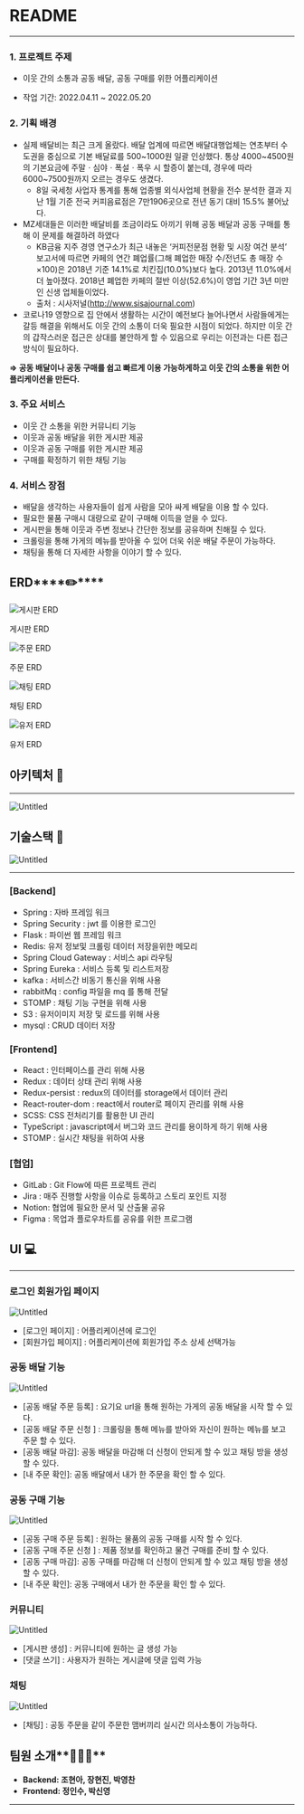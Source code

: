 # README

---

### **1. 프로젝트 주제**

- 이웃 간의 소통과 공동 배달, 공동 구매를 위한 어플리케이션

- 작업 기간: 2022.04.11 ~ 2022.05.20

### **2. 기획 배경**

- 실제 배달비는 최근 크게 올랐다. 배달 업계에 따르면 배달대행업체는 연초부터 수도권을 중심으로 기본 배달료를 500\~1000원 일괄 인상했다. 통상 4000\~4500원의 기본요금에 주말ㆍ심야ㆍ폭설ㆍ폭우 시 할증이 붙는데, 경우에 따라 6000~7500원까지 오르는 경우도 생겼다.
    - 8일 국세청 사업자 통계를 통해 업종별 외식사업체 현황을 전수 분석한 결과 지난 1월 기준 전국 커피음료점은 7만1906곳으로 전년 동기 대비 15.5% 불어났다.
- MZ세대들은 이러한 배달비를 조금이라도 아끼기 위해 공동 배달과 공동 구매를 통해 이 문제를 해결하려 하였다
    - KB금융 지주 경영 연구소가 최근 내놓은 ‘커피전문점 현황 및 시장 여건 분석’ 보고서에 따르면 카페의 연간 폐업률(그해 폐업한 매장 수/전년도 총 매장 수×100)은 2018년 기준 14.1%로 치킨집(10.0%)보다 높다. 2013년 11.0%에서 더 높아졌다. 2018년 폐업한 카페의 절반 이상(52.6%)이 영업 기간 3년 미만인 신생 업체들이었다.
    - 출처 : 시사저널(http://www.sisajournal.com)
- 코로나19 영향으로 집 안에서 생활하는 시간이 예전보다 늘어나면서 사람들에게는 갈등 해결을 위해서도 이웃 간의 소통이 더욱 필요한 시점이 되었다. 하지만 이웃 간의 갑작스러운 접근은 상대를 불안하게 할 수 있음으로 우리는 이전과는 다른 접근 방식이 필요하다.

**⇒ 공동 배달이나 공동 구매를 쉽고 빠르게 이용 가능하게하고 이웃 간의 소통을 위한 어플리케이션을 만든다.**

### **3. 주요 서비스**

- 이웃 간 소통을 위한 커뮤니티 기능
- 이웃과 공동 배달을 위한 게시판 제공
- 이웃과 공동 구매를 위한 게시판 제공
- 구매를 확정하기 위한 채팅 기능

### **4. 서비스 장점**

- 배달을 생각하는 사용자들이 쉽게 사람을 모아 싸게 배달을 이용 할 수 있다.
- 필요한 물품 구매시 대량으로 같이 구매해 이득을 얻을 수 있다.
- 게시판을 통해 이웃과 주변 정보나 간단한 정보를 공유하며 친해질 수 있다.
- 크롤링을 통해 가게의 메뉴를 받아올 수 있어 더욱 쉬운 배달 주문이 가능하다.
- 채팅을 통해 더 자세한 사항을 이야기 할 수 있다.

## ERD****✏️****

![게시판 ERD](img/board1_db.png)

게시판 ERD

![주문 ERD](img/order_db.png)

주문 ERD

![채팅 ERD](img/chat_db.png)

채팅 ERD

![유저 ERD](img/user_db.png)

유저 ERD

## 아키텍처 🔨

---

![Untitled](img/Untitled.png)

## **기술스택 📖**

![Untitled](img/Untitled%201.png)

---

### [Backend]

- Spring : 자바 프레임 워크
- Spring Security : jwt 를 이용한 로그인
- Flask : 파이썬 웹 프레임 워크
- Redis: 유저 정보및 크롤링 데이터 저장을위한 메모리
- Spring Cloud Gateway : 서비스 api 라우팅
- Spring Eureka : 서비스 등록 및 리스트저장
- kafka : 서비스간 비동기 통신을 위해 사용
- rabbitMq : config 파일을 mq 를 통해 전달
- STOMP : 채팅 기능 구현을 위해 사용
- S3 : 유저이미지 저장 및 로드를 위해 사용
- mysql : CRUD 데이터 저장

### [Frontend]

- React : 인터페이스를 관리 위해 사용
- Redux : 데이터 상태 관리 위해 사용
- Redux-persist : redux의 데이터를 storage에서 데이터 관리
- React-router-dom : react에서 router로 페이지 관리를 위해 사용
- SCSS: CSS 전처리기를 활용한 UI 관리
- TypeScript : javascript에서 버그와 코드 관리를 용이하게 하기 위해 사용
- STOMP : 실시간 채팅을 위하여 사용

### [협업]

- GitLab : Git Flow에 따른 프로젝트 관리
- Jira : 매주 진행할 사항을 이슈로 등록하고 스토리 포인트 지정
- Notion: 협업에 필요한 문서 및 산출물 공유
- Figma : 목업과 플로우차트를 공유를 위한 프로그램

## **UI 💻**

---

### 로그인 회원가입 페이지

![Untitled](img/Untitled%202.png)

- [로그인 페이지]  : 어플리케이션에 로그인
- [회원가입 페이지] : 어플리케이션에 회원가입 주소 상세 선택가능

### 공동 배달 기능

![Untitled](img/Untitled%203.png)

- [공동 배달 주문 등록]  : 요기요 url을 통해 원하는 가게의 공동 배달을 시작 할 수 있다.
- [공동 배달 주문 신청 ]  : 크롤링을 통해 메뉴를 받아와 자신이 원하는 메뉴를 보고 주문 할 수 있다.
- [공동 배달 마감]: 공동 배달을 마감해 더 신청이 안되게 할 수 있고 채팅 방을 생성 할 수 있다.
- [내 주문 확인]: 공동 배달에서 내가 한 주문을 확인 할 수 있다.

### 공동 구매 기능

![Untitled](img/Untitled%204.png)

- [공동 구매 주문 등록]  : 원하는 물품의 공동 구매를 시작 할 수 있다.
- [공동 구매 주문 신청 ]  : 제품 정보를 확인하고 물건 구매를 준비 할 수 있다.
- [공동 구매 마감]: 공동 구매를 마감해 더 신청이 안되게 할 수 있고 채팅 방을 생성 할 수 있다.
- [내 주문 확인]: 공동 구매에서 내가 한 주문을 확인 할 수 있다.

### 커뮤니티

![Untitled](img/Untitled%205.png)

- [게시판 생성]  : 커뮤니티에 원하는 글 생성 가능
- [댓글 쓰기]  : 사용자가 원하는 게시글에 댓글 입력 가능

### 채팅

![Untitled](img/Untitled%206.png)

- [채팅]  : 공동 주문을 같이 주문한 맴버끼리 실시간 의사소통이 가능하다.

## 팀원 소개**🧑‍🤝‍🧑**

- **Backend: 조현아, 장현진, 박영찬**
- **Frontend:  정인수, 박신영**

---
